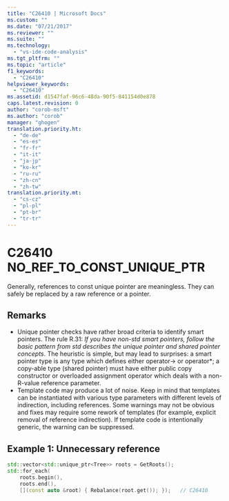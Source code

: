 ```yaml
---
title: "C26410 | Microsoft Docs"
ms.custom: ""
ms.date: "07/21/2017"
ms.reviewer: ""
ms.suite: ""
ms.technology: 
  - "vs-ide-code-analysis"
ms.tgt_pltfrm: ""
ms.topic: "article"
f1_keywords: 
  - "C26410"
helpviewer_keywords: 
  - "C26410"
ms.assetid: d1547faf-96c6-48da-90f5-841154d0e878
caps.latest.revision: 0
author: "corob-msft"
ms.author: "corob"
manager: "ghogen"
translation.priority.ht: 
  - "de-de"
  - "es-es"
  - "fr-fr"
  - "it-it"
  - "ja-jp"
  - "ko-kr"
  - "ru-ru"
  - "zh-cn"
  - "zh-tw"
translation.priority.mt: 
  - "cs-cz"
  - "pl-pl"
  - "pt-br"
  - "tr-tr"
---
```

# C26410  NO_REF_TO_CONST_UNIQUE_PTR
Generally, references to const unique pointer are meaningless. They can safely be replaced by a raw reference or a pointer.

## Remarks
- Unique pointer checks have rather broad criteria to identify smart pointers. The rule R.31: *If you have non-std smart pointers, follow the basic pattern from std describes the unique pointer and shared pointer concepts*. The heuristic is simple, but may lead to surprises: a smart pointer type is any type which defines either operator-> or operator\*; a copy-able type (shared pointer) must have either public copy constructor or overloaded assignment operator which deals with a non-R-value reference parameter.
- Template code may produce a lot of noise. Keep in mind that templates can be instantiated with various type parameters with different levels of indirection, including references. Some warnings may not be obvious and fixes may require some rework of templates (for example, explicit removal of reference indirection). If template code is intentionally generic, the warning can be suppressed.

## Example 1: Unnecessary reference
```cpp
std::vector<std::unique_ptr<Tree>> roots = GetRoots();
std::for_each(
    roots.begin(), 
    roots.end(), 
    [](const auto &root) { Rebalance(root.get()); });   // C26410
```